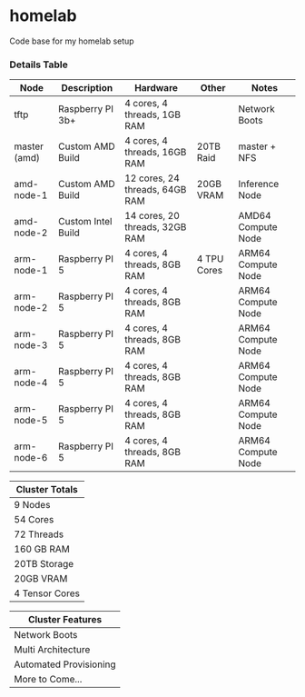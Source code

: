 # homelab
Code base for my homelab setup

### Details Table

| Node         | Description        | Hardware                       | Other       | Notes               |
|--------------|--------------------|--------------------------------|-------------|---------------------|
| tftp         | Raspberry PI 3b+   | 4 cores, 4 threads, 1GB RAM    |             | Network Boots       |
| master (amd) | Custom AMD Build   | 4 cores, 4 threads, 16GB RAM   | 20TB Raid   | master + NFS        |
| amd-node-1   | Custom AMD Build   | 12 cores, 24 threads, 64GB RAM | 20GB VRAM   | Inference Node      |
| amd-node-2   | Custom Intel Build | 14 cores, 20 threads, 32GB RAM |             | AMD64 Compute Node  |
| arm-node-1   | Raspberry PI 5     | 4 cores, 4 threads, 8GB RAM    | 4 TPU Cores | ARM64 Compute Node  |
| arm-node-2   | Raspberry PI 5     | 4 cores, 4 threads, 8GB RAM    |             | ARM64 Compute Node  |
| arm-node-3   | Raspberry PI 5     | 4 cores, 4 threads, 8GB RAM    |             | ARM64 Compute Node  |
| arm-node-4   | Raspberry PI 5     | 4 cores, 4 threads, 8GB RAM    |             | ARM64 Compute Node  |
| arm-node-5   | Raspberry PI 5     | 4 cores, 4 threads, 8GB RAM    |             | ARM64 Compute Node  |
| arm-node-6   | Raspberry PI 5     | 4 cores, 4 threads, 8GB RAM    |             | ARM64 Compute Node  |


| Cluster Totals |
|----------------|
| 9 Nodes        |
| 54 Cores       |
| 72 Threads     |
| 160 GB RAM     |
| 20TB Storage   |
| 20GB VRAM      |
| 4 Tensor Cores |


| Cluster Features       |
|------------------------|
| Network Boots          |
| Multi Architecture     |
| Automated Provisioning |
| More to Come...        |